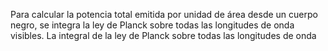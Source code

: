 Para calcular la potencia total emitida por unidad de área desde un cuerpo negro, se integra la ley 
de Planck sobre todas las longitudes de onda visibles. La integral de la ley de Planck sobre todas 
las longitudes de onda 
